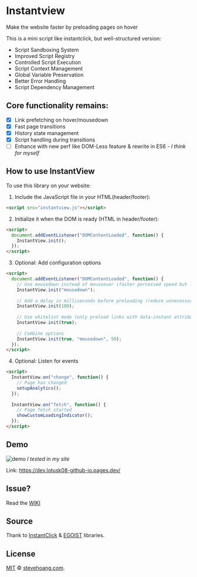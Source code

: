# Instantview
Make the website faster by preloading pages on hover

This is a mini script like instantclick, but well-structured version:
- Script Sandboxing System
- Improved Script Registry
- Controlled Script Execution
- Script Context Management
- Global Variable Preservation
- Better Error Handling
- Script Dependency Management

## Core functionality remains:

- [x] Link prefetching on hover/mousedown
- [x] Fast page transitions
- [x] History state management
- [x] Script handling during transitions
- [ ] Enhance with new perf like DOM-Less feature & rewrite in ES6 *- I think for myself*

## How to use InstantView
To use this library on your website:

1. Include the JavaScript file in your HTML(header/footer):

```html
<script src="instantview.js"></script>
```

2. Initialize it when the DOM is ready (HTML in header/footer):

```html
<script>
  document.addEventListener("DOMContentLoaded", function() {
	InstantView.init();
  });
</script>
```
3. Optional: Add configuration options

```html
<script>
  document.addEventListener("DOMContentLoaded", function() {
	// Use mousedown instead of mouseover (faster perceived speed but less preloading)
	InstantView.init("mousedown");
	
	// Add a delay in milliseconds before preloading (reduce unnecessary requests)
	InstantView.init(100);
	
	// Use whitelist mode (only preload links with data-instant attribute)
	InstantView.init(true);
	
	// Combine options
	InstantView.init(true, "mousedown", 50);
  });
</script>
```

4. Optional: Listen for events

```html
<script>
  InstantView.on("change", function() {
	// Page has changed
	setupAnalytics();
  });
  
  InstantView.on("fetch", function() {
	// Page fetch started
	showCustomLoadingIndicator();
  });
</script>
```
## Demo
![demo](demo-on-site.gif)
_I tested in my site_

Link: https://dev.lotusk08-github-io.pages.dev/

## Issue?
Read the [WIKI](https://github.com/lotusk08/instantview.wiki.git)

## Source
Thank to [InstantClick](http://instantclick.io) & [EGOIST](https://github.com/egoist/instantclick) libraries.

## License

[MIT](/LICENSE) &copy; [stevehoang.com](https://stevehoang.com).
